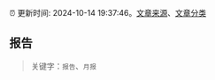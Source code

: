 :alarm_clock: 更新时间: 2024-10-14 19:37:46。[文章来源](/README.md)、[文章分类](/TAGS.md)

## 报告


> 关键字：`报告`、`月报`



